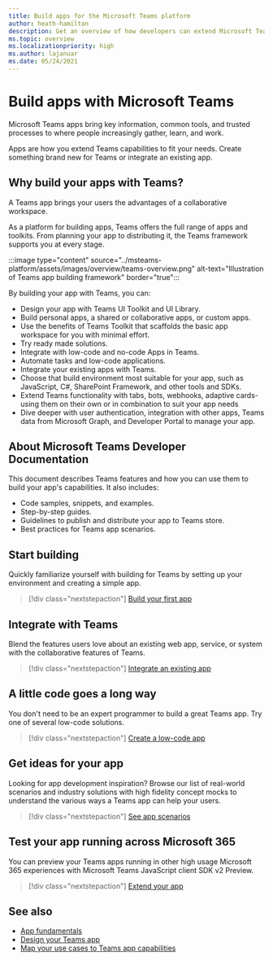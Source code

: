 ```yaml
---
title: Build apps for the Microsoft Teams platform
author: heath-hamilton
description: Get an overview of how developers can extend Microsoft Teams features with custom apps.
ms.topic: overview
ms.localizationpriority: high
ms.author: lajanuar
ms.date: 05/24/2021
---
```

# Build apps with Microsoft Teams

Microsoft Teams apps bring key information, common tools, and trusted processes to where people increasingly gather, learn, and work.

Apps are how you extend Teams capabilities to fit your needs. Create something brand new for Teams or integrate an existing app.

## Why build your apps with Teams?

A Teams app brings your users the advantages of a collaborative workspace.

As a platform for building apps, Teams offers the full range of apps and toolkits. From planning your app to distributing it, the Teams framework supports you at every stage.

:::image type="content" source="../msteams-platform/assets/images/overview/teams-overview.png" alt-text="Illustration of Teams app building framework" border="true":::

By building your app with Teams, you can:

- Design your app with Teams UI Toolkit and UI Library.
- Build personal apps, a shared or collaborative apps, or custom apps.
- Use the benefits of Teams Toolkit that scaffolds the basic app workspace for you with minimal effort.
- Try ready made solutions.
- Integrate with low-code and no-code Apps in Teams.
- Automate tasks and low-code applications.
- Integrate your existing apps with Teams.
- Choose that build environment most suitable for your app, such as JavaScript, C#, SharePoint Framework, and other tools and SDKs.
- Extend Teams functionality with tabs, bots, webhooks, adaptive cards-using them on their own or in combination to suit your app needs
- Dive deeper with user authentication, integration with other apps, Teams data from Microsoft Graph, and Developer Portal to manage your app.

## About Microsoft Teams Developer Documentation

This document describes Teams features and how you can use them to build your app's capabilities. It also includes:

- Code samples, snippets, and examples.
- Step-by-step guides.
- Guidelines to publish and distribute your app to Teams store.
- Best practices for Teams app scenarios.

## Start building

Quickly familiarize yourself with building for Teams by setting up your environment and creating a simple app.

> [!div class="nextstepaction"]
> [Build your first app](get-started/get-started-overview.md)

## Integrate with Teams

Blend the features users love about an existing web app, service, or system with the collaborative features of Teams.

> [!div class="nextstepaction"]
> [Integrate an existing app](samples/integrating-web-apps.md)

## A little code goes a long way

You don't need to be an expert programmer to build a great Teams app. Try one of several low-code solutions.

> [!div class="nextstepaction"]
> [Create a low-code app](samples/teams-low-code-solutions.md)

## Get ideas for your app

Looking for app development inspiration? Browse our list of real-world scenarios and industry solutions with high fidelity concept mocks to understand the various ways a Teams app can help your users.

> [!div class="nextstepaction"]
> [See app scenarios](https://adoption.microsoft.com/extensibility-look-book/scenarios/)

## Test your app running across Microsoft 365

You can preview your Teams apps running in other high usage Microsoft 365 experiences with Microsoft Teams JavaScript client SDK v2 Preview.

> [!div class="nextstepaction"]
> [Extend your app](m365-apps/overview.md)

## See also

- [App fundamentals](~/concepts/app-fundamentals-overview.md)
- [Design your Teams app](~/concepts/design/design-teams-app-process.md)
- [Map your use cases to Teams app capabilities](~/concepts/design/map-use-cases.md)
